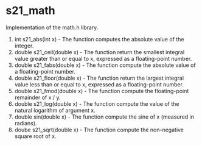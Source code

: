 # s21_math
  Implementation of the math.h library.

  01. int s21_abs(int x)
    - The function computes the absolute value of the integer.
  05. double s21_ceil(double x)
    - The function return the smallest integral value greater than or equal to x,
    expressed as a floating-point number.  
  08. double s21_fabs(double x)
    - The function compute the absolute value of a floating-point number.
  09. double s21_floor(double x)
    - The function return the largest integral value less than or equal to x,
    expressed as a floating-point number.  
  10. double s21_fmod(double x)
    - The function compute the floating-point remainder of x / y.  
  11. double s21_log(double x)
    - The function compute the value of the natural logarithm of argument x. 
  13. double sin(double x)
    - The function compute the sine of x (measured in radians).
  14. doube s21_sqrt(double x)
    - The function compute the non-negative square root of x.
